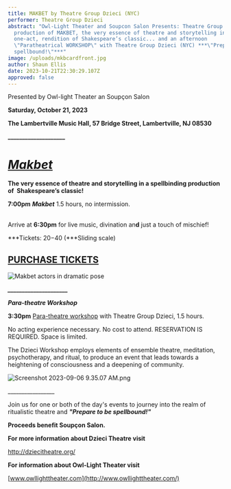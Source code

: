 ```yaml
---
title: MAKBET by Theatre Group Dzieci (NYC)
performer: Theatre Group Dzieci
abstract: "Owl-Light Theater and Soupcon Salon Presents: Theatre Group Dzieci's
  production of MAKBET, the very essence of theatre and storytelling in a
  one-act, rendition of Shakespeare’s classic... and an afternoon
  \"Paratheatrical WORKSHOP\" with Theatre Group Dzieci (NYC) ***\"Prepare to be
  spellbound!\"***"
image: /uploads/mkbcardfront.jpg
author: Shaun Ellis
date: 2023-10-21T22:30:29.107Z
approved: false
---
```

Presented by Owl-light Theater an Soupçon Salon

**Saturday, October 21, 2023** 

**The Lambertville Music Hall, 57 Bridge Street, Lambertville, NJ 08530**

**\_\_\_\_\_\_\_\_\_\_\_\_\_\_\_\_\_\_\_\_**

# ***[Makbet](http://dziecitheatre.org/the-work/makbet/)***

**The very essence of theatre and storytelling in a spellbinding production of  Shakespeare’s classic!** 

**7:00pm** ***Makbet*** 1.5 hours, no intermission.                                                                                              

Arrive at **6:30pm** for live music, divination an**d** just a touch of mischief! 

***Tickets: $20-$40 (***Sliding scale)

## [P﻿URCHASE TICKETS](https://buy.stripe.com/28ofZx2qw1M02gU28p)

![Makbet actors in dramatic pose](/uploads/makbet.png "Makbet")

***\_\_\_\_\_\_\_\_\_\_\_\_\_\_\_\_\_\_\_\__***

***Para-theatre Workshop***

**3:30pm** [Para-theatre ](http://dziecitheatre.org/the-work/workshops/)[workshop](http://dziecitheatre.org/the-work/workshops/) w​ith Theatre Group Dzieci, 1.5 hours.

No acting experience necessary. No cost to attend. RESERVATION IS REQUIRED. Space is limited.

The Dzieci Workshop employs elements of ensemble theatre, meditation, psychotherapy, and ritual, to produce an event that leads towards a heightening of consciousness and a deepening of community.  

![Screenshot 2023-09-06 9.35.07 AM.png](https://mail.google.com/mail/u/0?ui=2&ik=a9569e3c2a&attid=0.0.1&permmsgid=msg-f:1776296455834735189&th=18a6ac3721d09255&view=fimg&fur=ip&sz=s0-l75-ft&attbid=ANGjdJ8KuJONkGNOTaSEGKQuVLFkt_t60jAFr8m7_ja6IIQHticZ48Ww6LHXRn5_PnUoep20Dw-lyHqe-nwQHxy_cYGxaqw6pn-TIIWvWJRDAymDkfzYWnkjv2KjaLQ&disp=emb&realattid=ii_lm7sca7l3)

\_\_\_\_\_\_\_\_\_\_\_\_\_\_\_\__

Join us for one or both of the day's events to journey into the realm of ritualistic theatre and ***"Prepare to be spellbound!"***

**Proceeds benefit Soupçon Salon.**

**For more information about Dzieci Theatre visit** 

<http://dziecitheatre.org/>

**For information about Owl-Light Theater visit**

[www.owllighttheater.com](http://www.owllighttheater.com/)